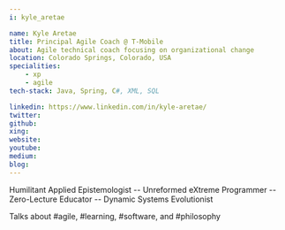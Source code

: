 ```yaml
---
i: kyle_aretae

name: Kyle Aretae
title: Principal Agile Coach @ T-Mobile
about: Agile technical coach focusing on organizational change
location: Colorado Springs, Colorado, USA
specialities:
    - xp
    - agile
tech-stack: Java, Spring, C#, XML, SQL

linkedin: https://www.linkedin.com/in/kyle-aretae/
twitter: 
github: 
xing: 
website: 
youtube: 
medium: 
blog: 
---
```


Humilitant Applied Epistemologist -- Unreformed eXtreme Programmer -- Zero-Lecture Educator -- Dynamic Systems Evolutionist

Talks about #agile, #learning, #software, and #philosophy

